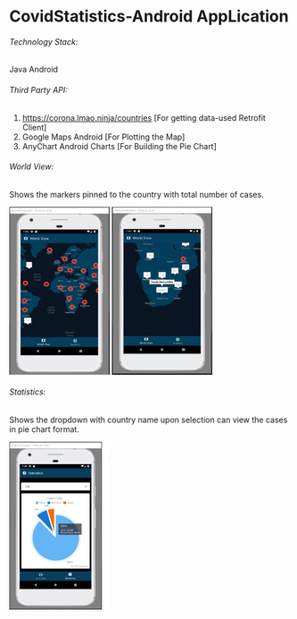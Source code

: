 # CovidStatistics-Android AppLication


###### Technology Stack: 
Java Android

###### Third Party API: 
1.	https://corona.lmao.ninja/countries [For getting data-used Retrofit Client]
2.	Google Maps Android [For Plotting the Map]
3.	AnyChart Android Charts [For Building the Pie Chart]

###### World View: 
Shows the markers pinned to the country with total number of cases.

<img src="/images/WorldView.PNG" width="180" height="300">  <img src="/images/TestCase.png" width="180" height="300">


###### Statistics: 
Shows the dropdown with country name upon selection can view the cases in pie chart format.

<img src="/images/PieChart.PNG" width="180" height="300">
